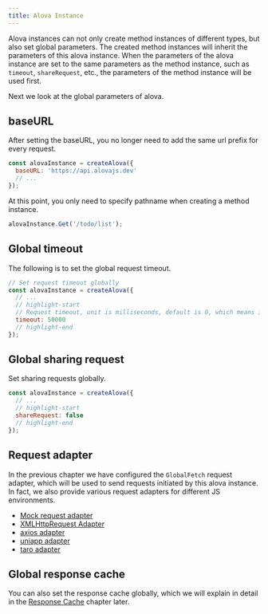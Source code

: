 ```yaml
---
title: Alova Instance
---
```


Alova instances can not only create method instances of different types, but also set global parameters. The created method instances will inherit the parameters of this alova instance. When the parameters of the alova instance are set to the same parameters as the method instance, such as `timeout`, `shareRequest`, etc., the parameters of the method instance will be used first.

Next we look at the global parameters of alova.

## baseURL

After setting the baseURL, you no longer need to add the same url prefix for every request.

```javascript
const alovaInstance = createAlova({
  baseURL: 'https://api.alovajs.dev'
  // ...
});
```

At this point, you only need to specify pathname when creating a method instance.

```javascript
alovaInstance.Get('/todo/list');
```

## Global timeout

The following is to set the global request timeout.

```javascript
// Set request timeout globally
const alovaInstance = createAlova({
  // ...
  // highlight-start
  // Request timeout, unit is milliseconds, default is 0, which means it will never timeout
  timeout: 50000
  // highlight-end
});
```

## Global sharing request

Set sharing requests globally.

```javascript
const alovaInstance = createAlova({
  // ...
  // highlight-start
  shareRequest: false
  // highlight-end
});
```

## Request adapter

In the previous chapter we have configured the `GlobalFetch` request adapter, which will be used to send requests initiated by this alova instance. In fact, we also provide various request adapters for different JS environments.

- [Mock request adapter](/v2/tutorial/request-adapter/alova-mock)
- [XMLHttpRequest Adapter](/v2/tutorial/request-adapter/alova-adapter-xhr)
- [axios adapter](/v2/tutorial/request-adapter/alova-adapter-axios)
- [uniapp adapter](/v2/tutorial/request-adapter/alova-adapter-uniapp)
- [taro adapter](/v2/tutorial/request-adapter/alova-adapter-taro)

## Global response cache

You can also set the response cache globally, which we will explain in detail in the [Response Cache](/v2/tutorial/cache/mode) chapter later.
